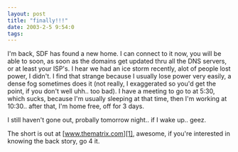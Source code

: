 ```yaml
---
layout: post
title: "finally!!!"
date: 2003-2-5 9:54:0
tags: 
---
```


I'm back, SDF has found a new home. I can connect to it now, you will be able to soon, as soon as the domains get updated thru all the DNS servers, or at least your ISP's. I hear we had an ice storm recently, alot of people lost power, I didn't. I find that strange because I usually lose power very easily, a dense fog sometimes does it (not really, I exaggerated so you'd get the point, if you don't well uhh.. too bad). I have a meeting to go to at 5:30, which sucks, because I'm usually sleeping at that time, then I'm working at 10:30.. after that, I'm home free, off for 3 days.





I still haven't gone out, probally tomorrow night.. if I wake up.. geez.





The short is out at [www.thematrix.com][1], awesome, if you're interested in knowing the back story, go 4 it.






   [1]: http://www.thematrix.com
